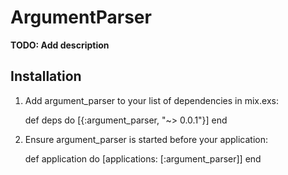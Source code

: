 # ArgumentParser

**TODO: Add description**

## Installation

  1. Add argument_parser to your list of dependencies in mix.exs:

        def deps do
          [{:argument_parser, "~> 0.0.1"}]
        end

  2. Ensure argument_parser is started before your application:

        def application do
          [applications: [:argument_parser]]
        end
